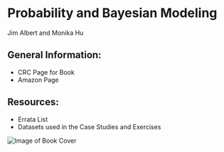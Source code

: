 # Probability and Bayesian Modeling

Jim Albert and Monika Hu


## General Information:

- CRC Page for Book
- Amazon Page


## Resources:

- Errata List
- Datasets used in the Case Studies and Exercises

![Image of Book Cover](https://github.com/monika76five/ProbBayes/blob/master/cover_plot3.jpg)

